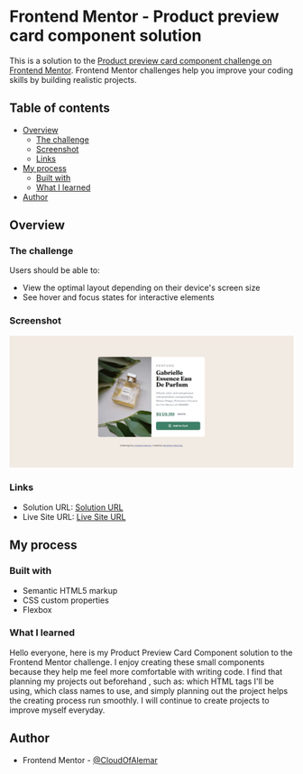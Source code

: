 # Frontend Mentor - Product preview card component solution

This is a solution to the [Product preview card component challenge on Frontend Mentor](https://www.frontendmentor.io/challenges/product-preview-card-component-GO7UmttRfa). Frontend Mentor challenges help you improve your coding skills by building realistic projects. 

## Table of contents

- [Overview](#overview)
  - [The challenge](#the-challenge)
  - [Screenshot](#screenshot)
  - [Links](#links)
- [My process](#my-process)
  - [Built with](#built-with)
  - [What I learned](#what-i-learned)
- [Author](#author)


## Overview

### The challenge

Users should be able to:

- View the optimal layout depending on their device's screen size
- See hover and focus states for interactive elements

### Screenshot

![](./screenshot-desktop.jpg)


### Links

- Solution URL: [Solution URL](https://your-solution-url.com)
- Live Site URL: [Live Site URL](https://your-live-site-url.com)

## My process

### Built with

- Semantic HTML5 markup
- CSS custom properties
- Flexbox

### What I learned

Hello everyone, here is my Product Preview Card Component solution
to the Frontend Mentor challenge. I enjoy creating these small components
because they help me feel more comfortable with writing code. I find that
planning my projects out beforehand , such as: which HTML tags I'll be using, which class names to use, and simply planning out the project helps the creating process run smoothly. I will continue to create projects to improve myself everyday.

## Author

- Frontend Mentor - [@CloudOfAlemar](https://www.frontendmentor.io/profile/CloudOfAlemar)

